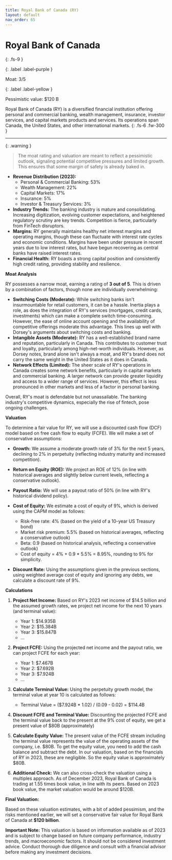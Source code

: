 ```yaml
---
title: Royal Bank of Canada (RY)
layout: default
nav_order: 65
---
```


# Royal Bank of Canada
{: .fs-9 }

{: .label .label-purple }

Moat: 3/5

{: .label .label-yellow }

Pessimistic value: $120 B

Royal Bank of Canada (RY) is a diversified financial institution offering personal and commercial banking, wealth management, insurance, investor services, and capital markets products and services.  Its operations span Canada, the United States, and other international markets.
{: .fs-6 .fw-300 }

---

{: .warning } 
>The moat rating and valuation are meant to reflect a pessimistic outlook, signaling potential competitive pressures and limited growth. This ensures that some margin of safety is already baked in.
* **Revenue Distribution (2023):**
    * Personal & Commercial Banking: 53%
    * Wealth Management: 22%
    * Capital Markets: 17%
    * Insurance: 5%
    * Investor & Treasury Services: 3%
* **Industry Trends:** The banking industry is mature and consolidating. Increasing digitization, evolving customer expectations, and heightened regulatory scrutiny are key trends. Competition is fierce, particularly from FinTech disruptors.
* **Margins:** RY generally maintains healthy net interest margins and operating margins, though these can fluctuate with interest rate cycles and economic conditions. Margins have been under pressure in recent years due to low interest rates, but have begun recovering as central banks have raised interest rates.
* **Financial Health:** RY boasts a strong capital position and consistently high credit rating, providing stability and resilience.

**Moat Analysis**

RY possesses a narrow moat, earning a rating of **3 out of 5**.  This is driven by a combination of factors, though none are individually overwhelming:

* **Switching Costs (Moderate):** While switching banks isn't insurmountable for retail customers, it can be a hassle.  Inertia plays a role, as does the integration of RY's services (mortgages, credit cards, investments) which can make a complete switch time-consuming.  However, the ease of online account opening and the availability of competitive offerings moderate this advantage.  This lines up well with Dorsey's arguments about switching costs and banking. 
* **Intangible Assets (Moderate):** RY has a well-established brand name and reputation, particularly in Canada.  This contributes to customer trust and loyalty, particularly among high-net-worth individuals.  However, as Dorsey notes, brand alone isn't always a moat, and RY's brand does not carry the same weight in the United States as it does in Canada.
* **Network Effects (Limited):** The sheer scale of RY's operations in Canada creates some network benefits, particularly in capital markets and commercial banking. A larger network can provide greater liquidity and access to a wider range of services. However, this effect is less pronounced in other markets and less of a factor in personal banking.

Overall, RY's moat is defendable but not unassailable.  The banking industry's competitive dynamics, especially the rise of fintech, pose ongoing challenges.

**Valuation**

To determine a fair value for RY, we will use a discounted cash flow (DCF) model based on free cash flow to equity (FCFE). We will make a set of conservative assumptions:

* **Growth:** We assume a moderate growth rate of 3% for the next 5 years, declining to 2% in perpetuity (reflecting industry maturity and increased competition). 
* **Return on Equity (ROE):** We project an ROE of 12% (in line with historical averages and slightly below current levels, reflecting a conservative outlook).
* **Payout Ratio:** We will use a payout ratio of 50% (in line with RY's historical dividend policy).
* **Cost of Equity:** We estimate a cost of equity of 9%, which is derived using the CAPM model as follows:
    * Risk-free rate: 4% (based on the yield of a 10-year US Treasury bond)
    * Market risk premium: 5.5% (based on historical averages, reflecting a conservative outlook)
    * Beta: 0.9 (based on historical analysis, reflecting a conservative outlook)
    * Cost of equity = 4% + 0.9 * 5.5% = 8.95%, rounding to 9% for simplicity.

* **Discount Rate:** Using the assumptions given in the previous sections, using weighted average cost of equity and ignoring any debts, we calculate a discount rate of 9%.

**Calculations**

1. **Project Net Income:** Based on RY's 2023 net income of $14.5 billion and the assumed growth rates, we project net income for the next 10 years (and terminal value):
    * Year 1: $14.935B
    * Year 2: $15.384B
    * Year 3: $15.847B
    * ...

2. **Project FCFE:**  Using the projected net income and the payout ratio, we can project FCFE for each year:
    * Year 1: $7.467B
    * Year 2: $7.692B
    * Year 3: $7.924B
    * ...

3. **Calculate Terminal Value:** Using the perpetuity growth model, the terminal value at year 10 is calculated as follows:
    * Terminal Value = ($7.924B \* 1.02) / (0.09 - 0.02) = $114.4B

4. **Discount FCFE and Terminal Value:** Discounting the projected FCFE and the terminal value back to the present at the 9% cost of equity, we get a present value of $80B (approximately)

5. **Calculate Equity Value:** The present value of the FCFE stream including the terminal value represents the value of the operating assets of the company, i.e. $80B. To get the equity value, you need to add the cash balance and subtract the debt. In our valuation, based on the financials of RY in 2023, these are negligible. So the equity value is approximately $80B.

6. **Additional Check:** We can also cross-check the valuation using a multiples approach. As of December 2023, Royal Bank of Canada is trading at 1.55 times book value, in line with its peers. Based on 2023 book value, the market valuation would be around $120B.

**Final Valuation:**

Based on these valuation estimates, with a bit of added pessimism, and the risks mentioned earlier, we will set a conservative fair value for Royal Bank of Canada at **$120 billion**.

**Important Note:** This valuation is based on information available as of 2023 and is subject to change based on future company performance, industry trends, and macroeconomic factors.  It should not be considered investment advice.  Conduct thorough due diligence and consult with a financial advisor before making any investment decisions.
